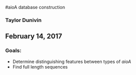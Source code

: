 #aioA database construction
### Taylor Dunivin
## February 14, 2017
### Goals: 
* Determine distinguishing features between types of *aioA*
* Find full length sequences
